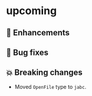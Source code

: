 # upcoming

## :tada: Enhancements

## :bug: Bug fixes

## :boom: Breaking changes

- Moved `OpenFile` type to `jabc`.
